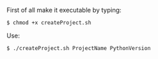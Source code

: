 First of all make it executable by typing: 
```
$ chmod +x createProject.sh
```
Use:
```bash
$ ./createProject.sh ProjectName PythonVersion
```